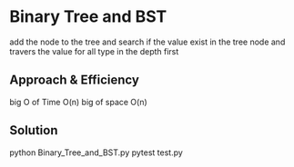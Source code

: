# Binary Tree and BST
add the node to the tree 
and search if the value exist in the tree node 
and travers the value for all type in the depth first 
## Approach & Efficiency
big O of Time O(n)
big of space O(n)
## Solution
python Binary_Tree_and_BST.py
pytest test.py